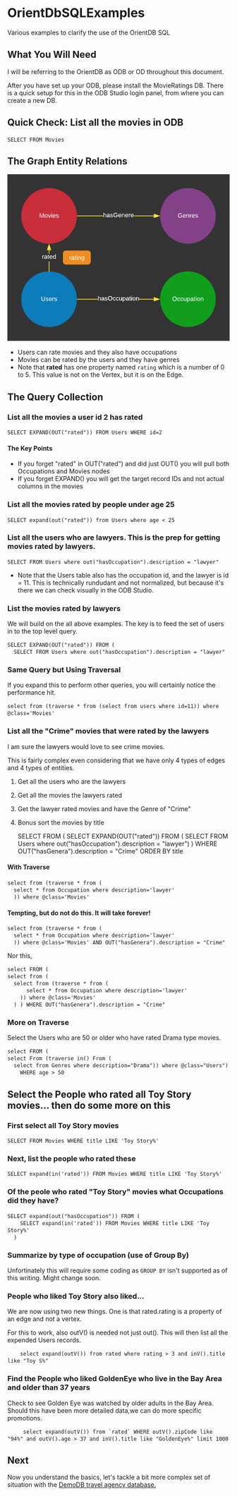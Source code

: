 # OrientDbSQLExamples
Various examples to clarify the use of the OrientDB SQL

## What You Will Need

I will be referring to the OrientDB as ODB or OD throughout this document.

After you have set up your ODB, please install the MovieRatings DB. There is a quick setup for this in the ODB Studio login panel, from where you can create a new DB.

## Quick Check: List all the movies in ODB

    SELECT FROM Movies
  
## The Graph Entity Relations

![Movies DB Entity Relations](Entities.png)

* Users can rate movies and they also have occupations
* Movies can be rated by the users and they have genres
* Note that **rated** has one property named `rating` which is a number of 0 to 5. This value is not on the Vertex, 
  but it is on the Edge.

## The Query Collection

### List all the movies a user id 2 has rated

    SELECT EXPAND(OUT("rated")) FROM Users WHERE id=2
  
#### The Key Points
  
* If you forget "rated" in OUT("rated") and did just OUT() you will pull both Occupations and Movies nodes
* If you forget EXPAND() you will get the target record IDs and not actual columns in the movies

### List all the movies rated by people under age 25

    SELECT expand(out("rated")) from Users where age < 25
  
### List all the users who are lawyers. This is the prep for getting movies rated by lawyers.

    SELECT FROM Users where out("hasOccupation").description = "lawyer"

* Note that the Users table also has the occupation id, and the lawyer is id = 11. This is technically rundudant and
  not normalized, but because it's there we can check visually in the ODB Studio.

### List the movies rated by lawyers
  
We will build on the all above examples. The key is to feed the set of users in to the top level query.

    SELECT EXPAND(OUT("rated")) FROM (
      SELECT FROM Users where out("hasOccupation").description = "lawyer"
      
### Same Query but Using Traversal

If you expand this to perform other queries, you will certainly notice the performance hit.

    select from (traverse * from (select from users where id=11)) where @class='Movies'
    
### List all the "Crime" movies that were rated by the lawyers 

I am sure the lawyers would love to see crime movies. 

This is fairly complex even considering that we have only 4 types of edges and 4 types of entities.

1. Get all the users who are the lawyers
2. Get all the movies the lawyers rated
3. Get the lawyer rated movies and have the Genre of "Crime"
4. Bonus sort the movies by title

      SELECT FROM (
      SELECT EXPAND(OUT("rated")) FROM (
          SELECT FROM Users where out("hasOccupation").description = "lawyer")
        ) WHERE OUT("hasGenera").description = "Crime"
      ORDER BY title

#### With Traverse

    select from (traverse * from (
      select * from Occupation where description='lawyer'
      )) where @class='Movies'

#### Tempting, but do not do this. It will take forever!

    select from (traverse * from (
      select * from Occupation where description='lawyer'
      )) where @class='Movies' AND OUT("hasGenera").description = "Crime"
      
Nor this,

    select FROM (
    select from (
      select from (traverse * from (
          select * from Occupation where description='lawyer'
        )) where @class='Movies'
      ) ) WHERE OUT("hasGenera").description = "Crime"


### More on Traverse

Select the Users who are 50 or older who have rated Drama type movies.

    select FROM (
    select From (traverse in() From (
      select from Genres where description="Drama")) where @class="Users")
        WHERE age > 50

## Select the People who rated all Toy Story movies... then do some more on this

### First select all Toy Story movies

    SELECT FROM Movies WHERE title LIKE 'Toy Story%'
    
### Next, list the people who rated these

    SELECT expand(in('rated')) FROM Movies WHERE title LIKE 'Toy Story%'

### Of the peole who rated "Toy Story" movies what Occupations did they have?

    SELECT expand(out("hasOccupation")) FROM (
        SELECT expand(in('rated')) FROM Movies WHERE title LIKE 'Toy Story%'
      )
      
### Summarize by type of occupation (use of Group By)

Unfortinately this will require some coding as `GROUP BY` isn't supported as of this writing. Might change soon.

### People who liked Toy Story also liked...

We are now using two new things. One is that rated.rating is a property of an edge and not a vertex.

For this to work, also outV() is needed not just out(). This will then list all the expended Users records. 

        select expand(outV()) from rated where rating > 3 and inV().title like "Toy S%"
        
### Find the People who liked GoldenEye who live in the Bay Area and older than 37 years

Check to see Golden Eye was watched by older adults in the Bay Area. Should this have been more detailed data,we can do more specific promotions.

         select expand(outV()) from `rated` WHERE outV().zipCode like "94%" and outV().age > 37 and inV().title like "GoldenEye%" limit 1000


## Next

Now you understand the basics, let's tackle a bit more complex set of
situation with the [DemoDB travel agency database.](DemoDB-SQLs.md)
    


  
  
